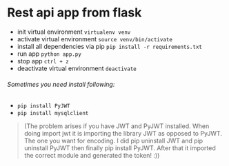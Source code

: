 # Rest api app from flask

* init virtual environment `virtualenv venv`
* activate virtual environment `source venv/bin/activate`
* install all dependencies via pip `pip install -r requirements.txt`
* run app `python app.py`
* stop app `ctrl + z`
* deactivate virtual environment `deactivate`

###### Sometimes you need install following:
* `pip install PyJWT`
* `pip install mysqlclient`

> (The problem arises if you have JWT and PyJWT installed. When doing import jwt it is importing the library JWT as opposed to PyJWT. The one you want for encoding. I did pip uninstall JWT and pip uninstall PyJWT then finally pip install PyJWT. After that it imported the correct module and generated the token! :))